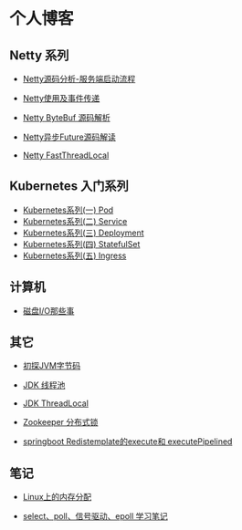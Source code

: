 # 个人博客

<!--
**LemonLmNan/LemonLmNan** is a ✨ _special_ ✨ repository because its `README.md` (this file) appears on your GitHub profile.

Here are some ideas to get you started:

- 🔭 I’m currently working on ...
- 🌱 I’m currently learning ...
- 👯 I’m looking to collaborate on ...
- 🤔 I’m looking for help with ...
- 💬 Ask me about ...
- 📫 How to reach me: ...
- 😄 Pronouns: ...
- ⚡ Fun fact: ...
-->

## Netty 系列

- [Netty源码分析-服务端启动流程](https://juejin.im/post/6890768117803253768)

- [Netty使用及事件传递](https://juejin.im/post/6844903985720229902)

- [Netty ByteBuf 源码解析](https://juejin.im/post/6844903983530655751)

- [Netty异步Future源码解读](https://juejin.im/post/6844904021887565831)

- [Netty FastThreadLocal](https://www.cnblogs.com/wuhaonan/p/11565659.html)

  

## Kubernetes 入门系列

- [Kubernetes系列(一) Pod](https://juejin.im/post/6862733649272537102)
- [Kubernetes系列(二) Service](https://juejin.im/post/6863704173931593736)
- [Kubernetes系列(三) Deployment](https://juejin.im/post/6865672466939150349)
- [Kubernetes系列(四) StatefulSet](https://juejin.im/post/6870071267438329869)
- [Kubernetes系列(五) Ingress](https://juejin.im/post/6878269825639317517)



## 计算机

- [磁盘I/O那些事](https://juejin.im/post/6844904176514760711)



## 其它

- [初探JVM字节码](https://juejin.im/post/6885658003811827725)

- [JDK 线程池](https://juejin.im/post/6844903984365486094)

- [JDK ThreadLocal](https://juejin.im/post/6844903988391854094)

- [Zookeeper 分布式锁](https://juejin.im/post/6844904022550249485)
- [springboot Redistemplate的execute和 executePipelined](https://www.cnblogs.com/wuhaonan/p/10646277.html)



## 笔记

- [Linux上的内存分配](https://juejin.cn/post/6844904190452432909)

-  [select、poll、信号驱动、epoll 学习笔记](https://juejin.cn/post/6844904170282024967)